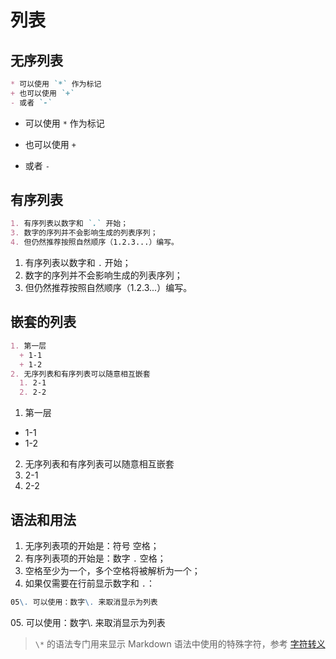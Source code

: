 列表
====

无序列表
----

```markdown
* 可以使用 `*` 作为标记
+ 也可以使用 `+`
- 或者 `-`
```

* 可以使用 `*` 作为标记
+ 也可以使用 `+`
- 或者 `-`

有序列表
----

```markdown
1. 有序列表以数字和 `.` 开始；
3. 数字的序列并不会影响生成的列表序列；
4. 但仍然推荐按照自然顺序（1.2.3...）编写。
```

1. 有序列表以数字和 `.` 开始；
3. 数字的序列并不会影响生成的列表序列；
4. 但仍然推荐按照自然顺序（1.2.3...）编写。

嵌套的列表
----

```markdown
1. 第一层
  + 1-1
  + 1-2
2. 无序列表和有序列表可以随意相互嵌套
  1. 2-1
  2. 2-2
```

1. 第一层
  + 1-1
  + 1-2
2. 无序列表和有序列表可以随意相互嵌套
  1. 2-1
  2. 2-2

语法和用法
----

1. 无序列表项的开始是：符号 空格；
2. 有序列表项的开始是：数字 `.` 空格；
3. 空格至少为一个，多个空格将被解析为一个；
4. 如果仅需要在行前显示数字和 `.`：

```markdown
05\. 可以使用：数字\. 来取消显示为列表
```

05\. 可以使用：数字\\. 来取消显示为列表

>`\*` 的语法专门用来显示 Markdown 语法中使用的特殊字符，参考 [字符转义](blackslash-escapes.md) 
